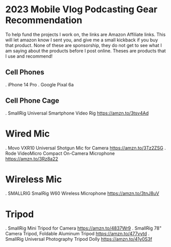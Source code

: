 # 2023 Mobile Vlog Podcasting Gear Recommendation

To help fund the projects I work on, the links are Amazon Affiliate links. This will let amazon know I sent you, and give me a small kickback if you buy that product. None of these are sponsorship, they do not get to see what I am saying about the products before I post online. Theses are products that I use and recommend!

## Cell Phones
. iPhone 14 Pro
. Google Pixal 6a

## Cell Phone Cage
. SmallRig Universal Smartphone Video Rig https://amzn.to/3tsv4Ad

# Wired Mic
. Movo VXR10 Universal Shotgun Mic for Camera https://amzn.to/3Tz2ZSG
. Rode VideoMicro Compact On-Camera Microphone https://amzn.to/3Rz8a22

# Wireless Mic
. SMALLRIG SmalRig W60 Wireless Microphone https://amzn.to/3tnJ8uV

# Tripod
. SmallRig Mini Tripod for Camera https://amzn.to/4837Wr9
. SmallRig 78" Camera Tripod, Foldable Aluminum Tripod https://amzn.to/477vytd
. SmallRig Universal Photography Tripod Dolly https://amzn.to/41y0S3f
